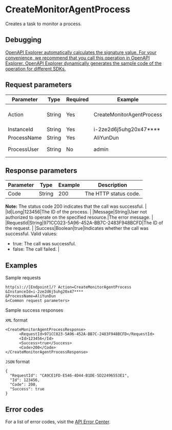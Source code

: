 # CreateMonitorAgentProcess

Creates a task to monitor a process.

## Debugging

[OpenAPI Explorer automatically calculates the signature value. For your convenience, we recommend that you call this operation in OpenAPI Explorer. OpenAPI Explorer dynamically generates the sample code of the operation for different SDKs.](https://api.aliyun.com/#product=Cms&api=CreateMonitorAgentProcess&type=RPC&version=2019-01-01)

## Request parameters

|Parameter|Type|Required|Example|Description|
|---------|----|--------|-------|-----------|
|Action|String|Yes|CreateMonitorAgentProcess|The operation that you want to perform. Set the value to CreateMonitorAgentProcess. |
|InstanceId|String|Yes|i-2ze2d6j5uhg20x47\*\*\*\*|The ID of the instance. |
|ProcessName|String|Yes|AliYunDun|The name of the process. |
|ProcessUser|String|No|admin|The user who launches the process. |

## Response parameters

|Parameter|Type|Example|Description|
|---------|----|-------|-----------|
|Code|String|200|The HTTP status code.

 **Note:** The status code 200 indicates that the call was successful. |
|Id|Long|123456|The ID of the process. |
|Message|String|User not authorized to operate on the specified resource.|The error message. |
|RequestId|String|971CC023-5A96-452A-BB7C-2483F948BCFD|The ID of the request. |
|Success|Boolean|true|Indicates whether the call was successful. Valid values:

 -   true: The call was successful.
-   false: The call failed. |

## Examples

Sample requests

```
http(s)://[Endpoint]/? Action=CreateMonitorAgentProcess
&InstanceId=i-2ze2d6j5uhg20x47****
&ProcessName=AliYunDun
&<Common request parameters>
```

Sample success responses

`XML` format

```
<CreateMonitorAgentProcessResponse>
      <RequestId>971CC023-5A96-452A-BB7C-2483F948BCFD</RequestId>
      <Id>123456</Id>
      <Success>true</Success>
      <Code>200</Code>
</CreateMonitorAgentProcessResponse>
```

`JSON` format

```
{
  "RequestId": "CA9CE1FD-E546-4D44-B1DE-5D22496553E1",
  "Id": 123456,
  "Code": 200,
  "Success": true
}
```

## Error codes

For a list of error codes, visit the [API Error Center](https://error-center.alibabacloud.com/status/product/Cms).

